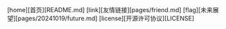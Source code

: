 [home][首页][README.md]
[link][友情链接][pages/friend.md]
[flag][未来展望][pages/20241019/future.md]
[license][开源许可协议][LICENSE]
